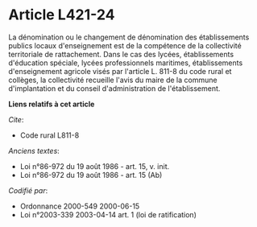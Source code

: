 # Article L421-24

La dénomination ou le changement de dénomination des établissements publics locaux d'enseignement est de la compétence de la
collectivité territoriale de rattachement. Dans le cas des lycées, établissements d'éducation spéciale, lycées professionnels
maritimes, établissements d'enseignement agricole visés par l'article L. 811-8 du code rural et collèges, la collectivité
recueille l'avis du maire de la commune d'implantation et du conseil d'administration de l'établissement.

**Liens relatifs à cet article**

_Cite_:

  - Code rural L811-8

_Anciens textes_:

  - Loi n°86-972 du 19 août 1986 - art. 15, v. init.
  - Loi n°86-972 du 19 août 1986 - art. 15 (Ab)

_Codifié par_:

  - Ordonnance 2000-549 2000-06-15
  - Loi n°2003-339 2003-04-14 art. 1 (loi de ratification)
